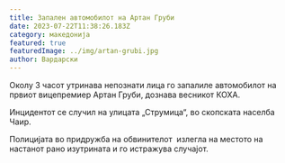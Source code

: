 ```yaml
---
title: Запален автомобилот на Артан Груби
date: 2023-07-22T11:38:26.183Z
category: македонија
featured: true
featuredImage: ../img/artan-grubi.jpg
author: Вардарски
---
```

<!--StartFragment-->

Околу 3 часот утринава непознати лица го запалиле автомобилот на првиот вицепремиер Артан Груби, дознава весникот КОХА.

Инцидентот се случил на улицата „Струмица“, во скопската населба Чаир.

Полицијата во придружба на обвинителот  излегла на местото на настанот рано изутрината и го истражува случајот.

[](https://www.facebook.com/sharer.php?u=https%3A%2F%2Fzoom.mk%2Fzapalen-avtomobilot-na-artan-grubi%2F "Facebook")

<!--EndFragment-->